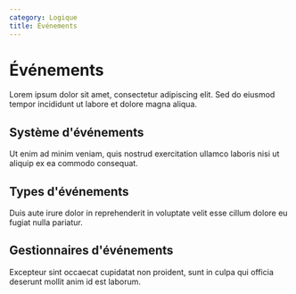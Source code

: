 ```yaml
---
category: Logique
title: Événements
---
```


# Événements

Lorem ipsum dolor sit amet, consectetur adipiscing elit. Sed do eiusmod tempor incididunt ut labore et dolore magna aliqua.

## Système d'événements

Ut enim ad minim veniam, quis nostrud exercitation ullamco laboris nisi ut aliquip ex ea commodo consequat.

## Types d'événements

Duis aute irure dolor in reprehenderit in voluptate velit esse cillum dolore eu fugiat nulla pariatur.

## Gestionnaires d'événements

Excepteur sint occaecat cupidatat non proident, sunt in culpa qui officia deserunt mollit anim id est laborum.